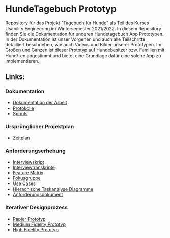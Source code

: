 # HundeTagebuch Prototyp

Repository für das Projekt "Tagebuch für Hunde" als Teil des Kurses Usability Engineering im Wintersemester 2021/2022.
In diesem Repository finden Sie die Dokumentation für underen Hundetagebuch App Prototypen. In der Dokumentation ist unser Vorgehen und auch alle Teilschritte detailliert beschrieben, wie auch Videos und Bilder unserer Prototypen. Im Großen und Ganzen ist dieser Prototyp auf Hundebesitzer bzw. Familien mit Hund/-en abgestimmt und bietet eine Grundlage dafür eine solche App zu implementieren.

## Links:
### Dokumentation
- [Dokumentation der Arbeit]()
- [Protokolle](./Protokolle.md)
- [Sprints](https://github.com/MatthiasDobiosz/HundeTagebuch/projects)
### Ursprünglicher Projektplan
- [Zeitplan](https://github.com/MatthiasDobiosz/HundeTagebuch/blob/main/ZeitplanProjekt.xlsx)
### Anforderungserhebung
- [Interviewskript](https://github.com/MatthiasDobiosz/HundeTagebuch/blob/main/Skript%20Interview.pdf)
- [Interviewtranskripte](https://github.com/MatthiasDobiosz/HundeTagebuch/blob/main/Interviewtranskripte.pdf)
- [Feature Matrix](https://github.com/MatthiasDobiosz/HundeTagebuch/blob/main/FeatureMatrix.xlsx)
- [Fokusgruppe](https://github.com/MatthiasDobiosz/HundeTagebuch/tree/main/Fokusgruppe)
- [Use Cases](https://github.com/MatthiasDobiosz/HundeTagebuch/blob/main/Use%20Cases.pdf)
- [Hierachische Taskanalyse Diagramme](https://github.com/MatthiasDobiosz/HundeTagebuch/blob/main/Hierachische%20Taskanalyse.pdf)
- [Anforderungsdokument](https://github.com/MatthiasDobiosz/HundeTagebuch/blob/main/Anforderungsdokument.xlsx)
### Iterativer Designprozess
- [Papier Prototyp](https://github.com/MatthiasDobiosz/HundeTagebuch/tree/main/Paper%20Prototype)
- [Medium Fidelity Prototyp](https://github.com/MatthiasDobiosz/HundeTagebuch/tree/main/Medium%20Fidelity)
- [High Fidelity Prototyp](https://github.com/MatthiasDobiosz/HundeTagebuch/tree/main/High-Fidelity)
